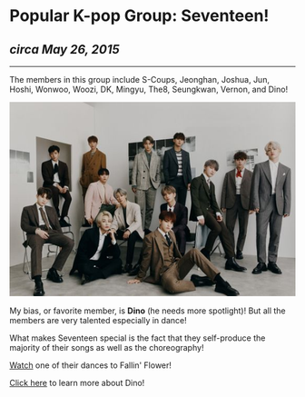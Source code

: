 <html>
 <head>
  </head>

<body>

<h1>Popular K-pop Group: Seventeen!</h1>
<h2><i>circa May 26, 2015</i></h2>
<hr size="3" width="100%" color="white">
 
<p>The members in this group include S-Coups, Jeonghan, Joshua, Jun, Hoshi, Wonwoo, Woozi, DK, Mingyu, The8, Seungkwan, Vernon, and Dino!</p>
 
<img src="550px-SEVENTEEN_-_An_Ode_promo.jpg" alt="A group picture of all thirteen members in Seventeen!">

My bias, or favorite member, is <strong>Dino</strong> (he needs more spotlight)! But all the members are very talented especially in dance!
 
<p> What makes Seventeen special is the fact that they self-produce the majority of their songs as well as the choreography! </p>
 
<p><a href="https://video.search.yahoo.com/search/video;_ylt=AwrOqikXzzFjkgQ6mzdXNyoA;_ylu=Y29sbwNncTEEcG9zAzEEdnRpZANMT0NVSTA1NENfMQRzZWMDc2M-?p=youtube+sevent+falling+flower+dance&vm=r&type=E211US714G0&ei=UTF-8&fr=mcafee&turl=https%3A%2F%2Ftse1.mm.bing.net%2Fth%3Fid%3DOVP.azWSJvOr8Lri-5RuU3Jd0AHgFo%26pid%3DApi%26w%3D296%26h%3D156%26c%3D7%26p%3D0&rurl=https%3A%2F%2Fwww.youtube.com%2Fwatch%3Fv%3DWsHqhrgnLpo&tit=%5BChoreography+Video%5DSEVENTEEN+-+%E8%88%9E%E3%81%84%E8%90%BD%E3%81%A1%E3%82%8B%E8%8A%B1%E3%81%B3%E3%82%89+%28Fallin%27+Flower%29&pos=1&vid=2ee450fbf846d87ce55952aba587476b&sigr=IU9Y4zPz8n2K&sigt=h4JJvueGUbAf&sigi=KIWzkzShBUu0">Watch</a> one of their dances to Fallin' Flower!</p>
 
 <p><a href="https://github.com/caitlynakim/ca-ca-ca/blob/12f887ee959a03b1f6a2059e89e589b8d31627ca/dino">Click here</a> to learn more about Dino!</p>
 
</body>



</html>
